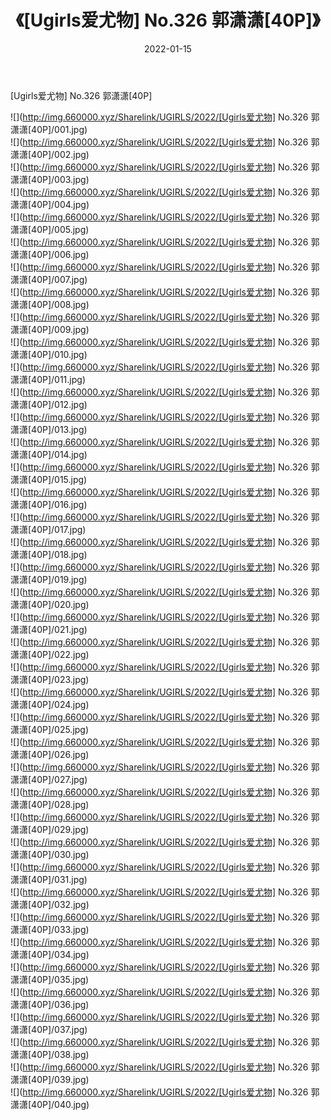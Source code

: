 ﻿---
layout: post
title:  《[Ugirls爱尤物] No.326 郭潇潇[40P]》
date:   2022-01-15
img: http://img.660000.xyz/Sharelink/UGIRLS/2022/[Ugirls爱尤物] No.326 郭潇潇[40P]/000.jpg
categories: [美女, 清纯, 唯美]
---

[Ugirls爱尤物] No.326 郭潇潇[40P]

  ![](http://img.660000.xyz/Sharelink/UGIRLS/2022/[Ugirls爱尤物] No.326 郭潇潇[40P]/001.jpg) <br> ![](http://img.660000.xyz/Sharelink/UGIRLS/2022/[Ugirls爱尤物] No.326 郭潇潇[40P]/002.jpg) <br> ![](http://img.660000.xyz/Sharelink/UGIRLS/2022/[Ugirls爱尤物] No.326 郭潇潇[40P]/003.jpg) <br> ![](http://img.660000.xyz/Sharelink/UGIRLS/2022/[Ugirls爱尤物] No.326 郭潇潇[40P]/004.jpg) <br> ![](http://img.660000.xyz/Sharelink/UGIRLS/2022/[Ugirls爱尤物] No.326 郭潇潇[40P]/005.jpg) <br> ![](http://img.660000.xyz/Sharelink/UGIRLS/2022/[Ugirls爱尤物] No.326 郭潇潇[40P]/006.jpg) <br> ![](http://img.660000.xyz/Sharelink/UGIRLS/2022/[Ugirls爱尤物] No.326 郭潇潇[40P]/007.jpg) <br> ![](http://img.660000.xyz/Sharelink/UGIRLS/2022/[Ugirls爱尤物] No.326 郭潇潇[40P]/008.jpg) <br> ![](http://img.660000.xyz/Sharelink/UGIRLS/2022/[Ugirls爱尤物] No.326 郭潇潇[40P]/009.jpg) <br> ![](http://img.660000.xyz/Sharelink/UGIRLS/2022/[Ugirls爱尤物] No.326 郭潇潇[40P]/010.jpg) <br> ![](http://img.660000.xyz/Sharelink/UGIRLS/2022/[Ugirls爱尤物] No.326 郭潇潇[40P]/011.jpg) <br> ![](http://img.660000.xyz/Sharelink/UGIRLS/2022/[Ugirls爱尤物] No.326 郭潇潇[40P]/012.jpg) <br> ![](http://img.660000.xyz/Sharelink/UGIRLS/2022/[Ugirls爱尤物] No.326 郭潇潇[40P]/013.jpg) <br> ![](http://img.660000.xyz/Sharelink/UGIRLS/2022/[Ugirls爱尤物] No.326 郭潇潇[40P]/014.jpg) <br> ![](http://img.660000.xyz/Sharelink/UGIRLS/2022/[Ugirls爱尤物] No.326 郭潇潇[40P]/015.jpg) <br> ![](http://img.660000.xyz/Sharelink/UGIRLS/2022/[Ugirls爱尤物] No.326 郭潇潇[40P]/016.jpg) <br> ![](http://img.660000.xyz/Sharelink/UGIRLS/2022/[Ugirls爱尤物] No.326 郭潇潇[40P]/017.jpg) <br> ![](http://img.660000.xyz/Sharelink/UGIRLS/2022/[Ugirls爱尤物] No.326 郭潇潇[40P]/018.jpg) <br> ![](http://img.660000.xyz/Sharelink/UGIRLS/2022/[Ugirls爱尤物] No.326 郭潇潇[40P]/019.jpg) <br> ![](http://img.660000.xyz/Sharelink/UGIRLS/2022/[Ugirls爱尤物] No.326 郭潇潇[40P]/020.jpg) <br> ![](http://img.660000.xyz/Sharelink/UGIRLS/2022/[Ugirls爱尤物] No.326 郭潇潇[40P]/021.jpg) <br> ![](http://img.660000.xyz/Sharelink/UGIRLS/2022/[Ugirls爱尤物] No.326 郭潇潇[40P]/022.jpg) <br> ![](http://img.660000.xyz/Sharelink/UGIRLS/2022/[Ugirls爱尤物] No.326 郭潇潇[40P]/023.jpg) <br> ![](http://img.660000.xyz/Sharelink/UGIRLS/2022/[Ugirls爱尤物] No.326 郭潇潇[40P]/024.jpg) <br> ![](http://img.660000.xyz/Sharelink/UGIRLS/2022/[Ugirls爱尤物] No.326 郭潇潇[40P]/025.jpg) <br> ![](http://img.660000.xyz/Sharelink/UGIRLS/2022/[Ugirls爱尤物] No.326 郭潇潇[40P]/026.jpg) <br> ![](http://img.660000.xyz/Sharelink/UGIRLS/2022/[Ugirls爱尤物] No.326 郭潇潇[40P]/027.jpg) <br> ![](http://img.660000.xyz/Sharelink/UGIRLS/2022/[Ugirls爱尤物] No.326 郭潇潇[40P]/028.jpg) <br> ![](http://img.660000.xyz/Sharelink/UGIRLS/2022/[Ugirls爱尤物] No.326 郭潇潇[40P]/029.jpg) <br> ![](http://img.660000.xyz/Sharelink/UGIRLS/2022/[Ugirls爱尤物] No.326 郭潇潇[40P]/030.jpg) <br> ![](http://img.660000.xyz/Sharelink/UGIRLS/2022/[Ugirls爱尤物] No.326 郭潇潇[40P]/031.jpg) <br> ![](http://img.660000.xyz/Sharelink/UGIRLS/2022/[Ugirls爱尤物] No.326 郭潇潇[40P]/032.jpg) <br> ![](http://img.660000.xyz/Sharelink/UGIRLS/2022/[Ugirls爱尤物] No.326 郭潇潇[40P]/033.jpg) <br> ![](http://img.660000.xyz/Sharelink/UGIRLS/2022/[Ugirls爱尤物] No.326 郭潇潇[40P]/034.jpg) <br> ![](http://img.660000.xyz/Sharelink/UGIRLS/2022/[Ugirls爱尤物] No.326 郭潇潇[40P]/035.jpg) <br> ![](http://img.660000.xyz/Sharelink/UGIRLS/2022/[Ugirls爱尤物] No.326 郭潇潇[40P]/036.jpg) <br> ![](http://img.660000.xyz/Sharelink/UGIRLS/2022/[Ugirls爱尤物] No.326 郭潇潇[40P]/037.jpg) <br> ![](http://img.660000.xyz/Sharelink/UGIRLS/2022/[Ugirls爱尤物] No.326 郭潇潇[40P]/038.jpg) <br> ![](http://img.660000.xyz/Sharelink/UGIRLS/2022/[Ugirls爱尤物] No.326 郭潇潇[40P]/039.jpg) <br> ![](http://img.660000.xyz/Sharelink/UGIRLS/2022/[Ugirls爱尤物] No.326 郭潇潇[40P]/040.jpg) <br>